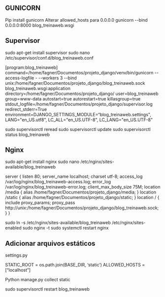 ## GUNICORN
Pip install gunicorn
Alterar allowed_hosts para 0.0.0.0
gunicorn --bind 0.0.0.0:8000 blog_treinaweb.wsgi


## Supervisor
sudo apt-get install supervisor
sudo nano /etc/supervisor/conf.d/blog_treinaweb.conf

[program:blog_treinaweb]
command=/home/fagner/Documentos/projeto_django/venv/bin/gunicorn --access-logfile - --workers 3 --bind unix:/home/fagner/Documentos/projeto_django/blog_treinaweb.sock blog_treinaweb.wsgi:application
directory=/home/fagner/Documentos/projeto_django/
user=blog_treinaweb
group=www-data
autostart=true
autorestart=true
killasgroup=true
stdout_logfile=/home/fagner/Documentos/projeto_django/supervisor.log
redirect_stderr=True
environment=DJANGO_SETTINGS_MODULE=“blog_treinaweb.settings", LANG="en_US.utf8", LC_ALL="en_US.UTF-8", LC_LANG="en_US.UTF-8"


sudo supervisorctl reread
sudo supervisorctl update
sudo supervisorctl status blog_treinaweb

## Nginx
sudo apt-get install nginx
sudo nano /etc/nginx/sites-available/blog_treinaweb

server {
        listen      80;
        server_name localhost;
        charset     utf-8;
        access_log  /var/log/nginx/blog_treinaweb-access.log;
        error_log   /var/log/nginx/blog_treinaweb-error.log;
        client_max_body_size 75M;
        location /media  {
                alias /home/fagner/Documentos/projeto_django/media;
        }
        location /static {
                alias /home/fagner/Documentos/projeto_django/static;
        }
        location / {
                include proxy_params;
                proxy_pass http://unix:/home/fagner/Documentos/projeto_django/blog_treinaweb.sock;
        }
}


sudo ln -s /etc/nginx/sites-available/blog_treinaweb /etc/nginx/sites-enabled
sudo nginx -t
sudo systemctl restart nginx


## Adicionar arquivos estáticos
settings.py

STATIC_ROOT = os.path.join(BASE_DIR, ‘static’)
ALLOWED_HOSTS = [“localhost”]

Python manage.py collect static

sudo supervisorctl restart blog_treinaweb